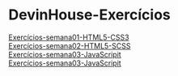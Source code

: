 # DevinHouse-Exercícios

<a href="https://github.com/Angelo-Carniel/Exercicios-semana01-HTML5-CSS3">Exercícios-semana01-HTML5-CSS3</a> <br>
<a href="https://github.com/Angelo-Carniel/Exercicios-semana02-HTML5-SCSS">Exercícios-semana02-HTML5-SCSS</a> <br>
<a href="https://github.com/Angelo-Carniel/Exercicios-semana03-JavaScripit">Exercícios-semana03-JavaScripit</a> <br>
<a href="https://github.com/Angelo-Carniel/Exercicios-semana04-JavaScripit">Exercícios-semana03-JavaScripit</a> <br>
